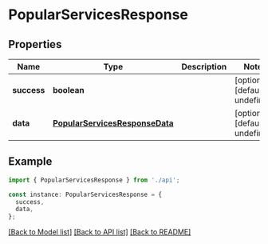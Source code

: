 # PopularServicesResponse

## Properties

| Name        | Type                                                              | Description | Notes                             |
| ----------- | ----------------------------------------------------------------- | ----------- | --------------------------------- |
| **success** | **boolean**                                                       |             | [optional] [default to undefined] |
| **data**    | [**PopularServicesResponseData**](PopularServicesResponseData.md) |             | [optional] [default to undefined] |

## Example

```typescript
import { PopularServicesResponse } from './api';

const instance: PopularServicesResponse = {
  success,
  data,
};
```

[[Back to Model list]](../README.md#documentation-for-models) [[Back to API list]](../README.md#documentation-for-api-endpoints) [[Back to README]](../README.md)
